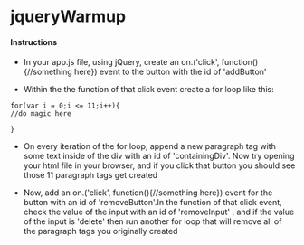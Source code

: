 # jqueryWarmup
#### Instructions
* In your app.js file, using jQuery, create an on.('click', function(){//something here}) event to the button with the id of 'addButton'

* Within the the function of that click event create a for loop like this:
```
for(var i = 0;i <= 11;i++){
//do magic here

}
```
* On every iteration of the for loop, append a new paragraph tag with some text inside of the div with an id of 'containingDiv'. Now try opening your html file in your browser, and if you click that button you should see those 11 paragraph tags get created

* Now, add an on.('click', function(){//something here}) event for the button with an id of 'removeButton'.In the function of that click event, check the value of the input with an id of 'removeInput' , and if the value of the input is 'delete' then run another for loop that will remove all of the paragraph tags you originally created
